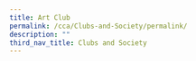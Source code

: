 ```yaml
---
title: Art Club
permalink: /cca/Clubs-and-Society/permalink/
description: ""
third_nav_title: Clubs and Society
---
```

